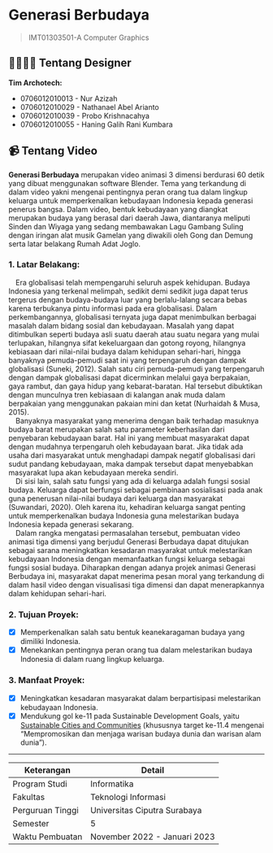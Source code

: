 # Generasi Berbudaya
> IMT01303501-A Computer Graphics

## :man_technologist::woman_technologist: Tentang Designer
**Tim Archotech:**
- 0706012010013 - Nur Azizah
- 0706012010029 - Nathanael Abel Arianto
- 0706012010039 - Probo Krishnacahya
- 0706012010055 - Haning Galih Rani Kumbara

## :video_camera: Tentang Video
**Generasi Berbudaya** merupakan video animasi 3 dimensi berdurasi 60 detik yang dibuat menggunakan software Blender. Tema yang terkandung di dalam video yakni mengenai pentingnya peran orang tua dalam lingkup keluarga untuk memperkenalkan kebudayaan Indonesia kepada generasi penerus bangsa. Dalam video, bentuk kebudayaan yang diangkat merupakan budaya yang berasal dari daerah Jawa, diantaranya meliputi Sinden dan Wiyaga yang sedang membawakan Lagu Gambang Suling dengan iringan alat musik Gamelan yang diwakili oleh Gong dan Demung serta latar belakang Rumah Adat Joglo.

### 1. Latar Belakang:
&emsp;Era globalisasi telah mempengaruhi seluruh aspek kehidupan. Budaya Indonesia yang terkenal melimpah, sedikit demi sedikit juga dapat terus tergerus dengan budaya-budaya luar yang berlalu-lalang secara bebas karena terbukanya pintu informasi pada era globalisasi. Dalam perkembangannya, globalisasi ternyata juga dapat menimbulkan berbagai masalah dalam bidang sosial dan kebudayaan. Masalah yang dapat ditimbulkan seperti budaya asli suatu daerah atau suatu negara yang mulai terlupakan, hilangnya sifat kekeluargaan dan gotong royong, hilangnya kebiasaan dari nilai-nilai budaya dalam kehidupan sehari-hari, hingga banyaknya pemuda-pemudi saat ini yang terpengaruh dengan dampak globalisasi (Suneki, 2012). Salah satu ciri pemuda-pemudi yang terpengaruh dengan dampak globalisasi dapat dicerminkan melalui gaya berpakaian, gaya rambut, dan gaya hidup yang kebarat-baratan. Hal tersebut dibuktikan dengan munculnya tren kebiasaan di kalangan anak muda dalam berpakaian yang menggunakan pakaian mini dan ketat (Nurhaidah & Musa, 2015).
<br>
&emsp;Banyaknya masyarakat yang menerima dengan baik terhadap masuknya budaya barat merupakan salah satu parameter keberhasilan dari penyebaran kebudayaan barat. Hal ini yang membuat masyarakat dapat dengan mudahnya terpengaruh oleh kebudayaan barat. Jika tidak ada usaha dari masyarakat untuk menghadapi dampak negatif globalisasi dari sudut pandang kebudayaan, maka dampak tersebut dapat menyebabkan masyarakat lupa akan kebudayaan mereka sendiri.
<br>
&emsp;Di sisi lain, salah satu fungsi yang ada di keluarga adalah fungsi sosial budaya. Keluarga dapat berfungsi sebagai pembinaan sosialisasi pada anak guna penerusan nilai-nilai budaya dari keluarga dan masyarakat (Suwandari, 2020). Oleh karena itu, kehadiran keluarga sangat penting untuk memperkenalkan budaya Indonesia guna melestarikan budaya Indonesia kepada generasi sekarang.
<br>
&emsp;Dalam rangka mengatasi permasalahan tersebut, pembuatan video animasi tiga dimensi yang berjudul Generasi Berbudaya dapat ditujukan sebagai sarana meningkatkan kesadaran masyarakat untuk melestarikan kebudayaan Indonesia dengan memanfaatkan fungsi keluarga sebagai fungsi sosial budaya. Diharapkan dengan adanya projek animasi Generasi Berbudaya ini, masyarakat dapat menerima pesan moral yang terkandung di dalam hasil video dengan visualisasi tiga dimensi dan dapat menerapkannya dalam kehidupan sehari-hari.

### 2. Tujuan Proyek:
- [x] Memperkenalkan salah satu bentuk keanekaragaman budaya yang dimiliki Indonesia.
- [x] Menekankan pentingnya peran orang tua dalam melestarikan budaya Indonesia di dalam ruang lingkup keluarga.

### 3. Manfaat Proyek:
- [x] Meningkatkan kesadaran masyarakat dalam berpartisipasi melestarikan kebudayaan Indonesia.
- [x] Mendukung gol ke-11 pada Sustainable Development Goals, yaitu [Sustainable Cities and Communities](https://sdgs.un.org/goals/goal11) (khususnya target ke-11.4 mengenai “Mempromosikan dan menjaga warisan budaya dunia dan warisan alam dunia”).

---

| Keterangan | Detail |
|---------- | ------------- |
| Program Studi | Informatika |
| Fakultas | Teknologi Informasi |
| Perguruan Tinggi | Universitas Ciputra Surabaya |
| Semester | 5 |
| Waktu Pembuatan | November 2022 - Januari 2023 |
